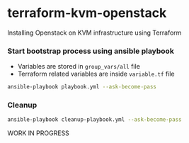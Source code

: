 # terraform-kvm-openstack
Installing Openstack on KVM infrastructure using Terraform 

### Start bootstrap process using ansible playbook

* Variables are stored in `group_vars/all` file
* Terraform related variables are inside `variable.tf` file
  

```bash
ansible-playbook playbook.yml --ask-become-pass
```


### Cleanup
```bash
ansible-playbook cleanup-playbook.yml --ask-become-pass
```

WORK IN PROGRESS
